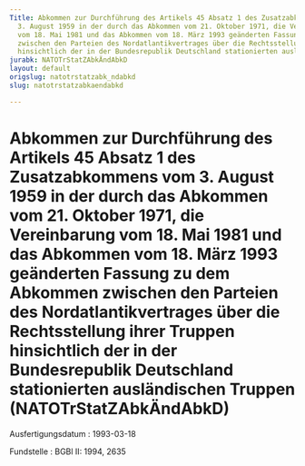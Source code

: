 ```yaml
---
Title: Abkommen zur Durchführung des Artikels 45 Absatz 1 des Zusatzabkommens vom
  3. August 1959 in der durch das Abkommen vom 21. Oktober 1971, die Vereinbarung
  vom 18. Mai 1981 und das Abkommen vom 18. März 1993 geänderten Fassung zu dem Abkommen
  zwischen den Parteien des Nordatlantikvertrages über die Rechtsstellung ihrer Truppen
  hinsichtlich der in der Bundesrepublik Deutschland stationierten ausländischen Truppen
jurabk: NATOTrStatZAbkÄndAbkD
layout: default
origslug: natotrstatzabk_ndabkd
slug: natotrstatzabkaendabkd

---
```


# Abkommen zur Durchführung des Artikels 45 Absatz 1 des Zusatzabkommens vom 3. August 1959 in der durch das Abkommen vom 21. Oktober 1971, die Vereinbarung vom 18. Mai 1981 und das Abkommen vom 18. März 1993 geänderten Fassung zu dem Abkommen zwischen den Parteien des Nordatlantikvertrages über die Rechtsstellung ihrer Truppen hinsichtlich der in der Bundesrepublik Deutschland stationierten ausländischen Truppen (NATOTrStatZAbkÄndAbkD)

Ausfertigungsdatum
:   1993-03-18

Fundstelle
:   BGBl II: 1994, 2635


